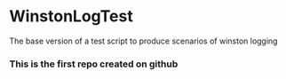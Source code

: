 # WinstonLogTest
The base version of a test script to produce scenarios of winston logging

### This is the first repo created on github
